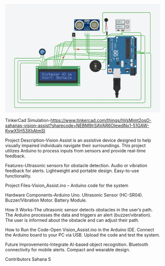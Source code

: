 ![Vision Assist](https://github.com/Sahana-srmist/Vision-Assist/blob/main/vision%20assist%20sahana.jpeg?raw=true)

TinkerCad Simulation-https://www.tinkercad.com/things/hVsMjmt2osO-sahanas-vision-assist?sharecode=NEBM9lrSAVAR6OIewdNx1-51GAW-KvwX5H53XhAtmSI

Project Description-Vision Assist is an assistive device designed to help visually impaired individuals navigate their surroundings. This project utilizes Arduino to process inputs from sensors and provide real-time feedback.

Features-Ultrasonic sensors for obstacle detection.
Audio or vibration feedback for alerts.
Lightweight and portable design.
Easy-to-use functionality.

Project Files-Vision_Assist.ino – Arduino code for the system

Hardware Components-Arduino Uno.
Ultrasonic Sensor (HC-SR04).
Buzzer/Vibration Motor.
Battery Module.

How It Works-The ultrasonic sensor detects obstacles in the user’s path.
The Arduino processes the data and triggers an alert (buzzer/vibration).
The user is informed about the obstacle and can adjust their path.

How to Run the Code-Open Vision_Assist.ino in the Arduino IDE.
Connect the Arduino board to your PC via USB.
Upload the code and test the system.

Future Improvements-Integrate AI-based object recognition.
Bluetooth connectivity for mobile alerts.
Compact and wearable design.

Contributors
Sahana S

